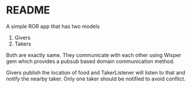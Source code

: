 # README

A simple ROR app that has two models
1) Givers
2) Takers

Both are exactly same. 
They communicate with each other using Wisper gem which provides a pubsub based domain communication
method.

Givers publish the location of food and TakerListener will listen to that and notify the nearby taker.
Only one taker should be notified to avoid conflict. 